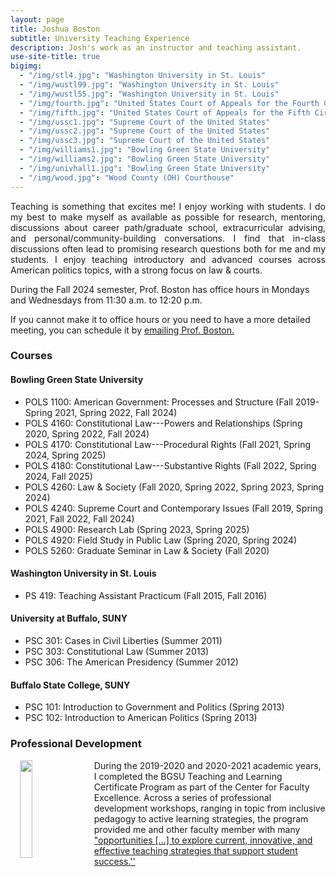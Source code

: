 ```yaml
---
layout: page
title: Joshua Boston
subtitle: University Teaching Experience
description: Josh's work as an instructor and teaching assistant.
use-site-title: true
bigimg:
  - "/img/stl4.jpg": "Washington University in St. Louis"
  - "/img/wustl99.jpg": "Washington University in St. Louis"
  - "/img/wustl55.jpg": "Washington University in St. Louis"
  - "/img/fourth.jpg": "United States Court of Appeals for the Fourth Circuit"
  - "/img/fifth.jpg": "United States Court of Appeals for the Fifth Circuit"
  - "/img/ussc1.jpg": "Supreme Court of the United States"
  - "/img/ussc2.jpg": "Supreme Court of the United States"
  - "/img/ussc3.jpg": "Supreme Court of the United States"
  - "/img/williams1.jpg": "Bowling Green State University"
  - "/img/williams2.jpg": "Bowling Green State University"
  - "/img/univhall1.jpg": "Bowling Green State University"
  - "/img/wood.jpg": "Wood County (OH) Courthouse"
---
```


<p align="justify">Teaching is something that excites me! I enjoy working with students. I do my best to make myself as available as possible for research, mentoring, discussions about career path/graduate school, extracurricular advising, and personal/community-building conversations. I find that in-class discussions often lead to promising research questions both for me and my students. I enjoy teaching introductory and advanced courses across American politics topics, with a strong focus on law & courts.</p>

During the Fall 2024 semester, Prof. Boston has office hours in Mondays and Wednesdays from 11:30 a.m. to 12:20 p.m. 

If you cannot make it to office hours or you need to have a more detailed meeting, you can schedule it by <a href="mailto:jboston@bgsu.edu" target="_blank">emailing Prof. Boston.</a>

### Courses
#### Bowling Green State University
  * POLS 1100: American Government: Processes and Structure (Fall 2019-Spring 2021, Spring 2022, Fall 2024)
  * POLS 4160: Constitutional Law---Powers and Relationships (Spring 2020, Spring 2022, Fall 2024)
  * POLS 4170: Constitutional Law---Procedural Rights (Fall 2021, Spring 2024, Spring 2025)
  * POLS 4180: Constitutional Law---Substantive Rights (Fall 2022, Spring 2024, Fall 2025)
  * POLS 4260: Law & Society (Fall 2020, Spring 2022, Spring 2023, Spring 2024)
  * POLS 4240: Supreme Court and Contemporary Issues (Fall 2019, Spring 2021, Fall 2022, Fall 2024)
  * POLS 4900: Research Lab (Spring 2023, Spring 2025)
  * POLS 4920: Field Study in Public Law  (Spring 2020, Spring 2024)
  * POLS 5260: Graduate Seminar in Law & Society (Fall 2020)

#### Washington University in St. Louis
  * PS 419: Teaching Assistant Practicum (Fall 2015, Fall 2016)

#### University at Buffalo, SUNY 
  * PSC 301: Cases in Civil Liberties (Summer 2011)
  * PSC 303: Constitutional Law (Summer 2013)
  * PSC 306: The American Presidency (Summer 2012)

#### Buffalo State College, SUNY
  * PSC 101: Introduction to Government and Politics (Spring 2013)
  * PSC 102: Introduction to American Politics (Spring 2013)
  
### Professional Development
<p><img align="left" style="padding: 0 15px; width: 20%; height: 20%" src="https://www.joshuaboston.com/img/TandLcertificatebadge20192.jpg"></p>
<p style="margin-top: 10px;"> </p>

During the 2019-2020 and 2020-2021 academic years, I completed the BGSU Teaching and Learning Certificate Program as part of the Center for Faculty Excellence. Across a series of professional development workshops, ranging in topic from inclusive pedagogy to active learning strategies, the program provided me and other faculty member with many <a href="https://www.bgsu.edu/center-for-faculty-excellence/get-certified/bgsu-teaching-and-learning-certificate-program.html" target="_blank">"opportunities [...] to explore current, innovative, and effective teaching strategies that support student success.''</a> 





